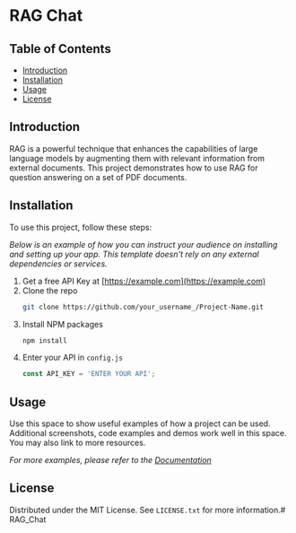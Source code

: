 # RAG Chat

## Table of Contents
- [Introduction](#introduction)
- [Installation](#installation)
- [Usage](#usage)
- [License](#license)

## Introduction
RAG is a powerful technique that enhances the capabilities of large language models by augmenting them with relevant information from external documents. This project demonstrates how to use RAG for question answering on a set of PDF documents.


## Installation
To use this project, follow these steps:

_Below is an example of how you can instruct your audience on installing and setting up your app. This template doesn't rely on any external dependencies or services._

1. Get a free API Key at [https://example.com](https://example.com)
2. Clone the repo
   ```sh
   git clone https://github.com/your_username_/Project-Name.git
   ```
3. Install NPM packages
   ```sh
   npm install
   ```
4. Enter your API in `config.js`
   ```js
   const API_KEY = 'ENTER YOUR API';
   ```


## Usage
Use this space to show useful examples of how a project can be used. Additional screenshots, code examples and demos work well in this space. You may also link to more resources.

_For more examples, please refer to the [Documentation](https://example.com)_


## License
Distributed under the MIT License. See `LICENSE.txt` for more information.# RAG_Chat
